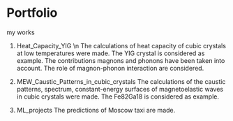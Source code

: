 # Portfolio
my works

1. Heat_Capacity_YIG \n
   The calculations of heat capacity of cubic crystals at low temperatures were made. The YIG crystal is considered as example.
   The contributions magnons and phonons have been taken into account. The role of magnon-phonon interaction are considered.

3. MEW_Caustic_Patterns_in_cubic_crystals
   The calculations of the caustic patterns, spectrum, constant-energy surfaces of magnetoelastic waves in cubic crystals were made. The Fe82Ga18 is considered as example.

4. ML_projects
   The predictions of Moscow taxi are made.
   
